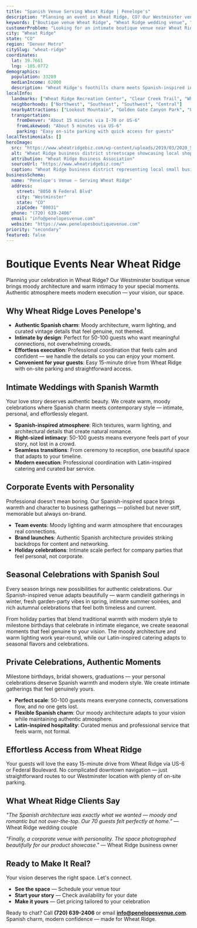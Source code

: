 ```yaml
---
title: "Spanish Venue Serving Wheat Ridge | Penelope's"
description: "Planning an event in Wheat Ridge, CO? Our Westminster venue offers moody Spanish architecture and intimate spaces for 50-100 guests. Authentic atmosphere."
keywords: ["Boutique venue Wheat Ridge", "Wheat Ridge wedding venue", "intimate event space Wheat Ridge CO", "moody venue near Wheat Ridge", "50-100 guest venue Wheat Ridge", "Westminster venue serving Wheat Ridge"]
customerProblem: "Looking for an intimate boutique venue near Wheat Ridge with authentic atmosphere and modern execution for 50-100 guests?"
city: "Wheat Ridge"
state: "CO"
region: "Denver Metro"
citySlug: "wheat-ridge"
coordinates:
  lat: 39.7661
  lng: -105.0772
demographics:
  population: 33289
  medianIncome: 62000
  description: "Wheat Ridge's foothills charm meets Spanish-inspired intimacy—perfect for authentic weddings, celebrations, and meaningful corporate moments."
localInfo:
  landmarks: ["Wheat Ridge Recreation Center", "Clear Creek Trail", "Wheat Ridge Greenbelt", "Historic Downtown"]
  neighborhoods: ["Northwest", "Southeast", "Southwest", "Central"]
  nearbyAttractions: ["Lookout Mountain", "Golden Gate Canyon Park", "Local breweries", "Foothills trails"]
  transportation:
    fromDenver: "About 15 minutes via I-70 or US-6"
    fromLakewood: "About 5 minutes via US-6"
    parking: "Easy on-site parking with quick access for guests"
localTestimonials: []
heroImage:
  src: "https://www.wheatridgebiz.com/wp-content/uploads/2019/03/2020_Slides2013_6-e1554007124538.jpg"
  alt: "Wheat Ridge business district streetscape showcasing local shops, community life, and small‑town charm"
  attribution: "Wheat Ridge Business Association"
  sourceUrl: "https://www.wheatridgebiz.com/"
  caption: "Wheat Ridge business district representing local small businesses and community spirit"
businessSchema:
  name: "Penelope's Venue – Serving Wheat Ridge"
  address:
    street: "8050 N Federal Blvd"
    city: "Westminster"
    state: "CO"
    zipCode: "80031"
  phone: "(720) 639-2406"
  email: "info@penelopesvenue.com"
  website: "https://www.penelopesboutiquevenue.com"
priority: "secondary"
featured: false
---
```


# Boutique Events Near Wheat Ridge

Planning your celebration in Wheat Ridge? Our Westminster boutique venue brings moody architecture and warm intimacy to your special moments. Authentic atmosphere meets modern execution — your vision, our space.

## Why Wheat Ridge Loves Penelope's

- **Authentic Spanish charm**: Moody architecture, warm lighting, and curated vintage details that feel genuine, not themed.
- **Intimate by design**: Perfect for 50-100 guests who want meaningful connections, not overwhelming crowds.
- **Effortless execution**: Professional coordination that feels calm and confident — we handle the details so you can enjoy your moment.
- **Convenient for your guests**: Easy 15-minute drive from Wheat Ridge with on-site parking and straightforward access.

## Intimate Weddings with Spanish Warmth

Your love story deserves authentic beauty. We create warm, moody celebrations where Spanish charm meets contemporary style — intimate, personal, and effortlessly elegant.

- **Spanish-inspired atmosphere**: Rich textures, warm lighting, and architectural details that create natural romance.
- **Right-sized intimacy**: 50-100 guests means everyone feels part of your story, not lost in a crowd.
- **Seamless transitions**: From ceremony to reception, one beautiful space that adapts to your timeline.
- **Modern execution**: Professional coordination with Latin-inspired catering and curated bar service.

## Corporate Events with Personality

Professional doesn't mean boring. Our Spanish-inspired space brings warmth and character to business gatherings — polished but never stiff, memorable but always on-brand.

- **Team events**: Moody lighting and warm atmosphere that encourages real connections.
- **Brand launches**: Authentic Spanish architecture provides striking backdrops for content and networking.
- **Holiday celebrations**: Intimate scale perfect for company parties that feel personal, not corporate.

## Seasonal Celebrations with Spanish Soul

Every season brings new possibilities for authentic celebrations. Our Spanish-inspired venue adapts beautifully — warm candlelit gatherings in winter, fresh garden-party vibes in spring, intimate summer soirées, and rich autumnal celebrations that feel both timeless and current.

From holiday parties that blend traditional warmth with modern style to milestone birthdays that celebrate in intimate elegance, we create seasonal moments that feel genuine to your vision. The moody architecture and warm lighting work year-round, while our Latin-inspired catering adapts to seasonal flavors and celebrations.

## Private Celebrations, Authentic Moments

Milestone birthdays, bridal showers, graduations — your personal celebrations deserve Spanish warmth and modern style. We create intimate gatherings that feel genuinely yours.

- **Perfect scale**: 50-100 guests means everyone connects, conversations flow, and no one gets lost.
- **Flexible Spanish charm**: Our moody architecture adapts to your vision while maintaining authentic atmosphere.
- **Latin-inspired hospitality**: Curated menus and professional service that feels warm, not formal.

## Effortless Access from Wheat Ridge

Your guests will love the easy 15-minute drive from Wheat Ridge via US-6 or Federal Boulevard. No complicated downtown navigation — just straightforward routes to our Westminster location with plenty of on-site parking.

## What Wheat Ridge Clients Say

*"The Spanish architecture was exactly what we wanted — moody and romantic but not over-the-top. Our 70 guests felt perfectly at home."* — Wheat Ridge wedding couple

*"Finally, a corporate venue with personality. The space photographed beautifully for our product showcase."* — Wheat Ridge business owner

## Ready to Make It Real?

Your vision deserves the right space. Let's connect.

- **See the space** — Schedule your venue tour
- **Start your story** — Check availability for your date  
- **Make it yours** — Get pricing tailored to your celebration

Ready to chat? Call **(720) 639-2406** or email **info@penelopesvenue.com**. Spanish charm, modern confidence — made for Wheat Ridge.

